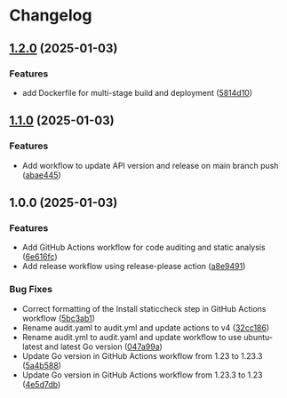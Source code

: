 # Changelog

## [1.2.0](https://github.com/umeh-promise/social-network/compare/v1.1.0...v1.2.0) (2025-01-03)


### Features

* add Dockerfile for multi-stage build and deployment ([5814d10](https://github.com/umeh-promise/social-network/commit/5814d1037bcc78696ca4752961a1a1234af307f6))

## [1.1.0](https://github.com/umeh-promise/social-network/compare/v1.0.0...v1.1.0) (2025-01-03)


### Features

* Add workflow to update API version and release on main branch push ([abae445](https://github.com/umeh-promise/social-network/commit/abae445a9dce180fe5be965ba0681543f8fd8269))

## 1.0.0 (2025-01-03)


### Features

* Add GitHub Actions workflow for code auditing and static analysis ([6e616fc](https://github.com/umeh-promise/social-network/commit/6e616fc6a181eae35230f22aa0ada4017e4d203a))
* Add release workflow using release-please action ([a8e9491](https://github.com/umeh-promise/social-network/commit/a8e94917f4895b463a5833f492fc95a4c7b618de))


### Bug Fixes

* Correct formatting of the Install staticcheck step in GitHub Actions workflow ([5bc3ab1](https://github.com/umeh-promise/social-network/commit/5bc3ab1c71a3f6ed65244c5c4da3530780665b50))
* Rename audit.yaml to audit.yml and update actions to v4 ([32cc186](https://github.com/umeh-promise/social-network/commit/32cc186050876cbb6d283bfad6d9243b49e976d2))
* Rename audit.yml to audit.yaml and update workflow to use ubuntu-latest and latest Go version ([047a99a](https://github.com/umeh-promise/social-network/commit/047a99af894ba7d711003e934bb904abe34f2fd4))
* Update Go version in GitHub Actions workflow from 1.23 to 1.23.3 ([5a4b588](https://github.com/umeh-promise/social-network/commit/5a4b588d1eebaa327039ffdc98128b3331333303))
* Update Go version in GitHub Actions workflow from 1.23.3 to 1.23 ([4e5d7db](https://github.com/umeh-promise/social-network/commit/4e5d7dbe9fbd53d304e0a997ab42c734a08a6903))
